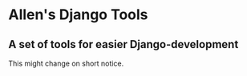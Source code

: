 # Allen's Django Tools
## A set of tools for easier Django-development
This might change on short notice.
